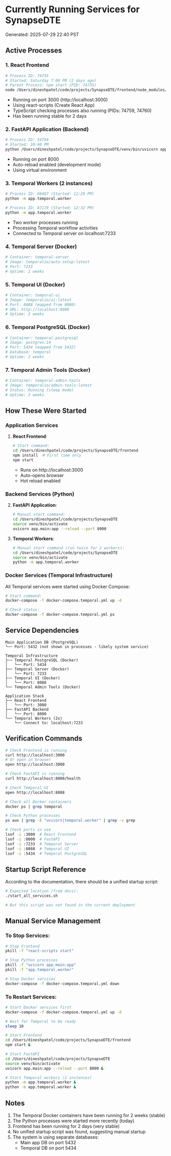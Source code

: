 # Currently Running Services for SynapseDTE

Generated: 2025-07-29 22:40 PST

## Active Processes

### 1. React Frontend
```bash
# Process ID: 74755
# Started: Saturday 7:00 PM (2 days ago)
# Parent Process: npm start (PID: 74735)
node /Users/dineshpatel/code/projects/SynapseDTE/frontend/node_modules/react-scripts/scripts/start.js
```
- Running on port 3000 (http://localhost:3000)
- Using react-scripts (Create React App)
- TypeScript checking processes also running (PIDs: 74759, 74760)
- Has been running stable for 2 days

### 2. FastAPI Application (Backend)
```bash
# Process ID: 54794
# Started: 10:40 PM
python /Users/dineshpatel/code/projects/SynapseDTE/venv/bin/uvicorn app.main:app --reload --port 8000
```
- Running on port 8000
- Auto-reload enabled (development mode)
- Using virtual environment

### 3. Temporal Workers (2 instances)
```bash
# Process ID: 86467 (Started: 12:29 PM)
python -m app.temporal.worker

# Process ID: 87119 (Started: 12:32 PM)
python -m app.temporal.worker
```
- Two worker processes running
- Processing Temporal workflow activities
- Connected to Temporal server on localhost:7233

### 4. Temporal Server (Docker)
```bash
# Container: temporal-server
# Image: temporalio/auto-setup:latest
# Port: 7233
# Uptime: 2 weeks
```

### 5. Temporal UI (Docker)
```bash
# Container: temporal-ui
# Image: temporalio/ui:latest
# Port: 8088 (mapped from 8080)
# URL: http://localhost:8088
# Uptime: 2 weeks
```

### 6. Temporal PostgreSQL (Docker)
```bash
# Container: temporal-postgresql
# Image: postgres:14
# Port: 5434 (mapped from 5432)
# Database: temporal
# Uptime: 2 weeks
```

### 7. Temporal Admin Tools (Docker)
```bash
# Container: temporal-admin-tools
# Image: temporalio/admin-tools:latest
# Status: Running (sleep mode)
# Uptime: 2 weeks
```

## How These Were Started

### Application Services

1. **React Frontend**:
   ```bash
   # Start command:
   cd /Users/dineshpatel/code/projects/SynapseDTE/frontend
   npm install  # First time only
   npm start
   ```
   - Runs on http://localhost:3000
   - Auto-opens browser
   - Hot reload enabled

### Backend Services (Python)

2. **FastAPI Application**:
   ```bash
   # Manual start command:
   cd /Users/dineshpatel/code/projects/SynapseDTE
   source venv/bin/activate
   uvicorn app.main:app --reload --port 8000
   ```

3. **Temporal Workers**:
   ```bash
   # Manual start command (run twice for 2 workers):
   cd /Users/dineshpatel/code/projects/SynapseDTE
   source venv/bin/activate
   python -m app.temporal.worker
   ```

### Docker Services (Temporal Infrastructure)

All Temporal services were started using Docker Compose:
```bash
# Start command:
docker-compose -f docker-compose.temporal.yml up -d

# Check status:
docker-compose -f docker-compose.temporal.yml ps
```

## Service Dependencies

```
Main Application DB (PostgreSQL)
└── Port: 5432 (not shown in processes - likely system service)

Temporal Infrastructure
├── Temporal PostgreSQL (Docker)
│   └── Port: 5434
├── Temporal Server (Docker)
│   └── Port: 7233
├── Temporal UI (Docker)
│   └── Port: 8088
└── Temporal Admin Tools (Docker)

Application Stack
├── React Frontend
│   └── Port: 3000
├── FastAPI Backend
│   └── Port: 8000
└── Temporal Workers (2x)
    └── Connect to: localhost:7233
```

## Verification Commands

```bash
# Check Frontend is running
curl http://localhost:3000
# Or open in browser
open http://localhost:3000

# Check FastAPI is running
curl http://localhost:8000/health

# Check Temporal UI
open http://localhost:8088

# Check all Docker containers
docker ps | grep temporal

# Check Python processes
ps aux | grep -E "uvicorn|temporal.worker" | grep -v grep

# Check ports in use
lsof -i :3000  # React Frontend
lsof -i :8000  # FastAPI
lsof -i :7233  # Temporal Server
lsof -i :8088  # Temporal UI
lsof -i :5434  # Temporal PostgreSQL
```

## Startup Script Reference

According to the documentation, there should be a unified startup script:
```bash
# Expected location (from docs):
./start_all_services.sh

# But this script was not found in the current deployment
```

## Manual Service Management

### To Stop Services:
```bash
# Stop Frontend
pkill -f "react-scripts start"

# Stop Python processes
pkill -f "uvicorn app.main:app"
pkill -f "app.temporal.worker"

# Stop Docker services
docker-compose -f docker-compose.temporal.yml down
```

### To Restart Services:
```bash
# Start Docker services first
docker-compose -f docker-compose.temporal.yml up -d

# Wait for Temporal to be ready
sleep 10

# Start Frontend
cd /Users/dineshpatel/code/projects/SynapseDTE/frontend
npm start &

# Start FastAPI
cd /Users/dineshpatel/code/projects/SynapseDTE
source venv/bin/activate
uvicorn app.main:app --reload --port 8000 &

# Start Temporal workers (2 instances)
python -m app.temporal.worker &
python -m app.temporal.worker &
```

## Notes

1. The Temporal Docker containers have been running for 2 weeks (stable)
2. The Python processes were started more recently (today)
3. Frontend has been running for 2 days (very stable)
4. No unified startup script was found, suggesting manual startup
5. The system is using separate databases:
   - Main app DB on port 5432
   - Temporal DB on port 5434